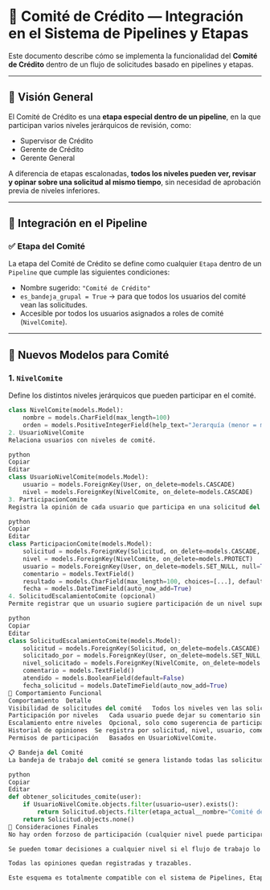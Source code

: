 # 🧠 Comité de Crédito — Integración en el Sistema de Pipelines y Etapas

Este documento describe cómo se implementa la funcionalidad del **Comité de Crédito** dentro de un flujo de solicitudes basado en pipelines y etapas.

---

## 🔁 Visión General

El Comité de Crédito es una **etapa especial dentro de un pipeline**, en la que participan varios niveles jerárquicos de revisión, como:

- Supervisor de Crédito
- Gerente de Crédito
- Gerente General

A diferencia de etapas escalonadas, **todos los niveles pueden ver, revisar y opinar sobre una solicitud al mismo tiempo**, sin necesidad de aprobación previa de niveles inferiores.

---

## 🧩 Integración en el Pipeline

### ✅ Etapa del Comité

La etapa del Comité de Crédito se define como cualquier `Etapa` dentro de un `Pipeline` que cumple las siguientes condiciones:

- Nombre sugerido: `"Comité de Crédito"`
- `es_bandeja_grupal = True` → para que todos los usuarios del comité vean las solicitudes.
- Accesible por todos los usuarios asignados a roles de comité (`NivelComite`).

---

## 🧱 Nuevos Modelos para Comité

### 1. `NivelComite`

Define los distintos niveles jerárquicos que pueden participar en el comité.

```python
class NivelComite(models.Model):
    nombre = models.CharField(max_length=100)
    orden = models.PositiveIntegerField(help_text="Jerarquía (menor = más bajo)")
2. UsuarioNivelComite
Relaciona usuarios con niveles de comité.

python
Copiar
Editar
class UsuarioNivelComite(models.Model):
    usuario = models.ForeignKey(User, on_delete=models.CASCADE)
    nivel = models.ForeignKey(NivelComite, on_delete=models.CASCADE)
3. ParticipacionComite
Registra la opinión de cada usuario que participa en una solicitud del comité.

python
Copiar
Editar
class ParticipacionComite(models.Model):
    solicitud = models.ForeignKey(Solicitud, on_delete=models.CASCADE, related_name='participaciones_comite')
    nivel = models.ForeignKey(NivelComite, on_delete=models.PROTECT)
    usuario = models.ForeignKey(User, on_delete=models.SET_NULL, null=True)
    comentario = models.TextField()
    resultado = models.CharField(max_length=100, choices=[...], default='PENDIENTE')
    fecha = models.DateTimeField(auto_now_add=True)
4. SolicitudEscalamientoComite (opcional)
Permite registrar que un usuario sugiere participación de un nivel superior, aunque no es obligatorio para que ese nivel participe.

python
Copiar
Editar
class SolicitudEscalamientoComite(models.Model):
    solicitud = models.ForeignKey(Solicitud, on_delete=models.CASCADE)
    solicitado_por = models.ForeignKey(User, on_delete=models.SET_NULL, null=True)
    nivel_solicitado = models.ForeignKey(NivelComite, on_delete=models.PROTECT)
    comentario = models.TextField()
    atendido = models.BooleanField(default=False)
    fecha_solicitud = models.DateTimeField(auto_now_add=True)
👥 Comportamiento Funcional
Comportamiento	Detalle
Visibilidad de solicitudes del comité	Todos los niveles ven las solicitudes en la etapa "Comité de Crédito".
Participación por niveles	Cada usuario puede dejar su comentario sin esperar a otros niveles.
Escalamiento entre niveles	Opcional, solo como sugerencia de participación.
Historial de opiniones	Se registra por solicitud, nivel, usuario, comentario y resultado.
Permisos de participación	Basados en UsuarioNivelComite.

📋 Bandeja del Comité
La bandeja de trabajo del comité se genera listando todas las solicitudes cuya etapa actual es "Comité de Crédito" y donde el usuario está asignado a algún nivel:

python
Copiar
Editar
def obtener_solicitudes_comite(user):
    if UsuarioNivelComite.objects.filter(usuario=user).exists():
        return Solicitud.objects.filter(etapa_actual__nombre="Comité de Crédito")
    return Solicitud.objects.none()
📌 Consideraciones Finales
No hay orden forzoso de participación (cualquier nivel puede participar primero).

Se pueden tomar decisiones a cualquier nivel si el flujo de trabajo lo permite.

Todas las opiniones quedan registradas y trazables.

Este esquema es totalmente compatible con el sistema de Pipelines, Etapas y Subestados existente.